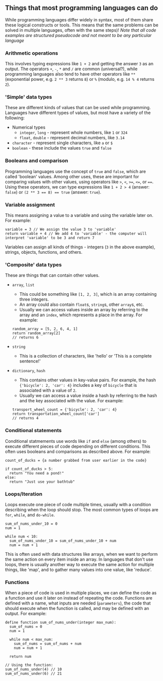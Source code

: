 ## Things that most programming languages can do
While programming languages differ widely in syntax, most of them share these logical constructs or tools. This means that the same problems can be solved in multiple languages, often with the same steps)!
*Note that all code examples are structured pseudocode and not meant to be any particular language*

### Arithmetic operations
This involves typing expressions like `1 + 2` and getting the answer `3` as an output. The operators `+`, `-`, `*` and `/` are common (universal?), while programming languages also tend to have other operators like `**` (exponential power, e.g. `2 ** 3` returns `8`) or `%` (modulo, e.g. `14 % 4` returns `2`).

### 'Simple' data types
These are different kinds of values that can be used while programming. Languages have different types of values, but most have a variety of the following:
- Numerical types
  - `integer`, `long` - represent whole numbers, like `1` or `324`
  - `float`, `double` - represent decimal numbers, like `3.14`
- `character` - represent single characters, like `a` or `$`
- `boolean` - these include the values `true` and `false`

### Booleans and comparison
Programming languages use the concept of `true` and `false`, which are called 'boolean' values. Among other uses, these are important for comparing values with other values, using operators like `>`, `<`, `>=`, `<=`, or `==`. Using these operators, we can type expressions like `1 + 2 > 4` (answer: `false`) or `(2 ** 3 == 8) == true` (answer: `true`).  

### Variable assignment
This means assigning a value to a variable and using the variable later on. For example:
```
variable = 3 // We assign the value 3 to 'variable'
return variable + 4 // We add 4 to 'variable' - the computer will interpret 'variable' to be 3 and return 7
```

Variables can assign all kinds of things - integers (`3` in the above example), strings, objects, functions, and others.

### 'Composite' data types
These are things that can contain other values. 
- `array`, `list`
  - This could be something like `[1, 2, 3]`, which is an array containing three integers.
  - An array could also contain `float`s, `string`s, other `array`s, etc.
  - Usually we can access values inside an array by referring to the array and an `index`, which represents a place in the array. For example:
  ```
  random_array = [5, 2, 6, 4, 1]
  return random_array[2]
  // returns 6
  ```

- `string` 
  - This is a collection of characters, like 'hello' or 'This is a complete sentence!'
- `dictionary`, `hash` 
  - This contains other values in key-value pairs. For example, the hash `{'bicycle': 2, 'car': 4}` includes a key of `bicycle` that is associated with a value of `2`.
  - Usually we can access a value inside a hash by referring to the hash and the key associated with the value. For example:
  ```
  transport_wheel_count = {'bicycle': 2, 'car': 4}
  return transportation_wheel_count['car']
  // returns 4
  ```

### Conditional statements
Conditional statmements use words like `if` and `else` (among others) to execute different pieces of code depending on different conditions. This often uses booleans and comparisons as described above. For example:
```
count_of_ducks = {a number grabbed from user earlier in the code}

if count_of_ducks > 5:
  return "You need a pond!"
else:
  return "Just use your bathtub"
```

### Loops/Iteration
Loops execute one piece of code multiple times, usually with a condition describing when the loop should stop. The most common types of loops are `for`, `while`, and `do-while`.
```
sum_of_nums_under_10 = 0
num = 1

while num < 10:
  sum_of_nums_under_10 = sum_of_nums_under_10 + num
  num = num + 1
```

This is often used with data structures like arrays, when we want to perform the same action on every item inside an array. In languages that don't use loops, there is usually another way to execute the same action for multiple things, like 'map', and to gather many values into one value, like 'reduce'.

### Functions
When a piece of code is used in multiple places, we can define the code as a function and use it later on instead of repeating the code. Functions are defined with a name, what inputs are needed (`parameters`), the code that should execute when the function is called, and may be defined with an output. For example:
```
define function sum_of_nums_under(integer max_num):
  sum_of_nums = 0
  num = 1

  while num < max_num:
    sum_of_nums = sum_of_nums + num
    num = num + 1

  return num

// Using the function:
sum_of_nums_under(4) // 10
sum_of_nums_under(6) // 21
```

